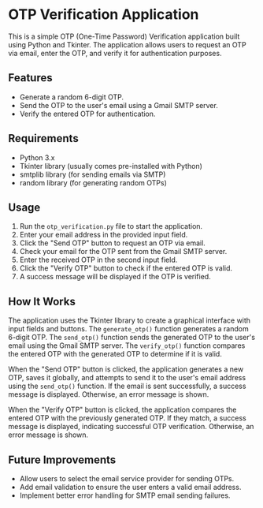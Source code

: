 # OTP Verification Application

This is a simple OTP (One-Time Password) Verification application built using Python and Tkinter. The application allows users to request an OTP via email, enter the OTP, and verify it for authentication purposes.

## Features

- Generate a random 6-digit OTP.
- Send the OTP to the user's email using a Gmail SMTP server.
- Verify the entered OTP for authentication.

## Requirements

- Python 3.x
- Tkinter library (usually comes pre-installed with Python)
- smtplib library (for sending emails via SMTP)
- random library (for generating random OTPs)

## Usage

1. Run the `otp_verification.py` file to start the application.
2. Enter your email address in the provided input field.
3. Click the "Send OTP" button to request an OTP via email.
4. Check your email for the OTP sent from the Gmail SMTP server.
5. Enter the received OTP in the second input field.
6. Click the "Verify OTP" button to check if the entered OTP is valid.
7. A success message will be displayed if the OTP is verified.

## How It Works

The application uses the Tkinter library to create a graphical interface with input fields and buttons. The `generate_otp()` function generates a random 6-digit OTP. The `send_otp()` function sends the generated OTP to the user's email using the Gmail SMTP server. The `verify_otp()` function compares the entered OTP with the generated OTP to determine if it is valid.

When the "Send OTP" button is clicked, the application generates a new OTP, saves it globally, and attempts to send it to the user's email address using the `send_otp()` function. If the email is sent successfully, a success message is displayed. Otherwise, an error message is shown.

When the "Verify OTP" button is clicked, the application compares the entered OTP with the previously generated OTP. If they match, a success message is displayed, indicating successful OTP verification. Otherwise, an error message is shown.

## Future Improvements

- Allow users to select the email service provider for sending OTPs.
- Add email validation to ensure the user enters a valid email address.
- Implement better error handling for SMTP email sending failures.
